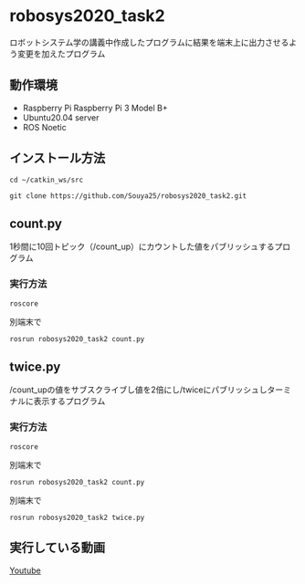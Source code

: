 # robosys2020_task2
ロボットシステム学の講義中作成したプログラムに結果を端末上に出力させるよう変更を加えたプログラム

## 動作環境
- Raspberry Pi Raspberry Pi 3 Model B+
- Ubuntu20.04 server
- ROS Noetic

## インストール方法
 `cd ~/catkin_ws/src`
 
 `git clone https://github.com/Souya25/robosys2020_task2.git`
 

## count.py
1秒間に10回トピック（/count_up）にカウントした値をパブリッシュするプログラム

### 実行方法

`roscore`

別端末で

`rosrun robosys2020_task2 count.py`

## twice.py
/count_upの値をサブスクライブし値を2倍にし/twiceにパブリッシュしターミナルに表示するプログラム

### 実行方法

`roscore`

別端末で

`rosrun robosys2020_task2 count.py`

別端末で

`rosrun robosys2020_task2 twice.py`


## 実行している動画
[Youtube](https://youtu.be/F-ppqREXeew)

